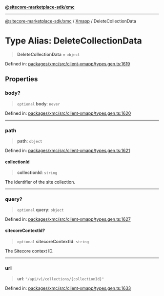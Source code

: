 [**@sitecore-marketplace-sdk/xmc**](../../../../README.md)

***

[@sitecore-marketplace-sdk/xmc](../../../../README.md) / [Xmapp](../README.md) / DeleteCollectionData

# Type Alias: DeleteCollectionData

> **DeleteCollectionData** = `object`

Defined in: [packages/xmc/src/client-xmapp/types.gen.ts:1619](https://github.com/Sitecore/marketplace-sdk/blob/e3ec55ede335ad59ac5875d32f0d68c50e7bc899/packages/xmc/src/client-xmapp/types.gen.ts#L1619)

## Properties

### body?

> `optional` **body**: `never`

Defined in: [packages/xmc/src/client-xmapp/types.gen.ts:1620](https://github.com/Sitecore/marketplace-sdk/blob/e3ec55ede335ad59ac5875d32f0d68c50e7bc899/packages/xmc/src/client-xmapp/types.gen.ts#L1620)

***

### path

> **path**: `object`

Defined in: [packages/xmc/src/client-xmapp/types.gen.ts:1621](https://github.com/Sitecore/marketplace-sdk/blob/e3ec55ede335ad59ac5875d32f0d68c50e7bc899/packages/xmc/src/client-xmapp/types.gen.ts#L1621)

#### collectionId

> **collectionId**: `string`

The identifier of the site collection.

***

### query?

> `optional` **query**: `object`

Defined in: [packages/xmc/src/client-xmapp/types.gen.ts:1627](https://github.com/Sitecore/marketplace-sdk/blob/e3ec55ede335ad59ac5875d32f0d68c50e7bc899/packages/xmc/src/client-xmapp/types.gen.ts#L1627)

#### sitecoreContextId?

> `optional` **sitecoreContextId**: `string`

The Sitecore context ID.

***

### url

> **url**: `"/api/v1/collections/{collectionId}"`

Defined in: [packages/xmc/src/client-xmapp/types.gen.ts:1633](https://github.com/Sitecore/marketplace-sdk/blob/e3ec55ede335ad59ac5875d32f0d68c50e7bc899/packages/xmc/src/client-xmapp/types.gen.ts#L1633)
